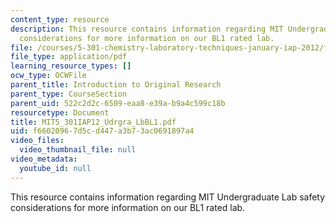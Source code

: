 ```yaml
---
content_type: resource
description: This resource contains information regarding MIT Undergraduate Lab safety
  considerations for more information on our BL1 rated lab.
file: /courses/5-301-chemistry-laboratory-techniques-january-iap-2012/f66020967d5cd447a3b73ac0691897a4_MIT5_301IAP12_Udrgra_LbBL1.pdf
file_type: application/pdf
learning_resource_types: []
ocw_type: OCWFile
parent_title: Introduction to Original Research
parent_type: CourseSection
parent_uid: 522c2d2c-6509-eaa8-e39a-b9a4c599c18b
resourcetype: Document
title: MIT5_301IAP12_Udrgra_LbBL1.pdf
uid: f6602096-7d5c-d447-a3b7-3ac0691897a4
video_files:
  video_thumbnail_file: null
video_metadata:
  youtube_id: null
---
```

This resource contains information regarding MIT Undergraduate Lab safety considerations for more information on our BL1 rated lab.

